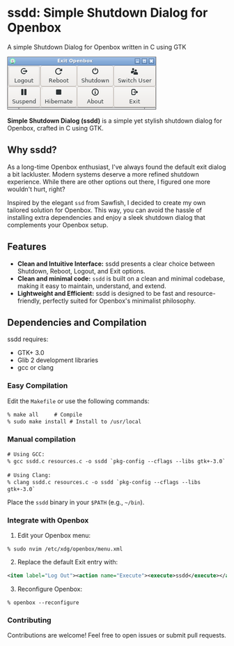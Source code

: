 # ssdd: Simple Shutdown Dialog for Openbox

A simple Shutdown Dialog for Openbox written in C using GTK 

![Project Screenshot](ssdd.png)

**Simple Shutdown Dialog (ssdd)** is a simple yet stylish shutdown dialog for Openbox, crafted in C using GTK.

## Why ssdd?

As a long-time Openbox enthusiast, I've always found the default exit dialog a bit lackluster. Modern systems deserve a more refined shutdown experience. While there are other options out there, I figured one more wouldn't hurt, right?

Inspired by the elegant `ssd` from Sawfish, I decided to create my own tailored solution for Openbox.  This way, you can avoid the hassle of installing extra dependencies and enjoy a sleek shutdown dialog that complements your Openbox setup.

## Features

* **Clean and Intuitive Interface:** ssdd presents a clear choice between Shutdown, Reboot, Logout, and Exit options.
* **Clean and minimal code:** `ssdd` is built on a clean and minimal codebase, making it easy to maintain, understand, and extend.
* **Lightweight and Efficient:** ssdd is designed to be fast and resource-friendly, perfectly suited for Openbox's minimalist philosophy.

## Dependencies and Compilation

ssdd requires:

* GTK+ 3.0
* Glib 2 development libraries
* gcc or clang

### Easy Compilation

Edit the `Makefile` or use the following commands:

```shell
% make all     # Compile
% sudo make install # Install to /usr/local
```

### Manual compilation

```shell
# Using GCC:
% gcc ssdd.c resources.c -o ssdd `pkg-config --cflags --libs gtk+-3.0`

# Using Clang:
% clang ssdd.c resources.c -o ssdd `pkg-config --cflags --libs gtk+-3.0`
```

Place the `ssdd` binary in your `$PATH` (e.g., `~/bin`).

### Integrate with Openbox

1. Edit your Openbox menu:

```shell
% sudo nvim /etc/xdg/openbox/menu.xml
```

2. Replace the default Exit entry with:

```xml
<item label="Log Out"><action name="Execute"><execute>ssdd</execute></action></item>
```

3. Reconfigure Openbox:

```shell
% openbox --reconfigure
```

### Contributing

Contributions are welcome! Feel free to open issues or submit pull requests.
